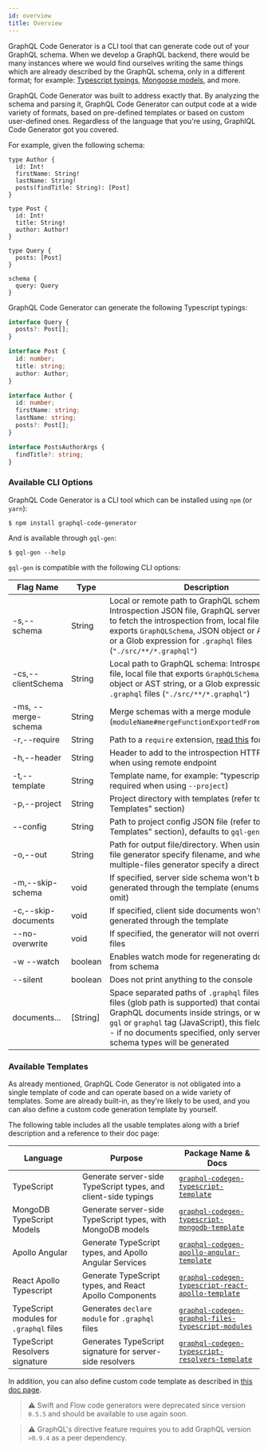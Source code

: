 ```yaml
---
id: overview
title: Overview
---
```


GraphQL Code Generator is a CLI tool that can generate code out of your GraphQL schema. When we develop a GraphQL backend, there would be many instances where we would find ourselves writing the same things which are already described by the GraphQL schema, only in a different format; for example: [Typescript typings](https://www.typescriptlang.org/), [Mongoose models](https://mongoosejs.com/), and more.

GraphQL Code Generator was built to address exactly that. By analyzing the schema and parsing it, GraphQL Code Generator can output code at a wide variety of formats, based on pre-defined templates or based on custom user-defined ones. Regardless of the language that you're using, GraphlQL Code Generator got you covered.

For example, given the following schema:

```gql
type Author {
  id: Int!
  firstName: String!
  lastName: String!
  posts(findTitle: String): [Post]
}

type Post {
  id: Int!
  title: String!
  author: Author!
}

type Query {
  posts: [Post]
}

schema {
  query: Query
}
```

GraphQL Code Generator can generate the following Typescript typings:

```ts
interface Query {
  posts?: Post[];
}

interface Post {
  id: number;
  title: string;
  author: Author;
}

interface Author {
  id: number;
  firstName: string;
  lastName: string;
  posts?: Post[];
}

interface PostsAuthorArgs {
  findTitle?: string;
}
```

### Available CLI Options

GraphQL Code Generator is a CLI tool which can be installed using `npm` (or `yarn`):

    $ npm install graphql-code-generator

And is available through `gql-gen`:

    $ gql-gen --help

`gql-gen` is compatible with the following CLI options:

| Flag Name           | Type     | Description                                                                                                                                                                                                                                                                              |
| ------------------- | -------- | ---------------------------------------------------------------------------------------------------------------------------------------------------------------------------------------------------------------------------------------------------------------------------------------- |
| -s,--schema         | String   | Local or remote path to GraphQL schema: Introspection JSON file, GraphQL server endpoint to fetch the introspection from, local file that exports `GraphQLSchema`, JSON object or AST string, or a Glob expression for `.graphql` files (`"./src/**/*.graphql"`)                         |
| -cs,--clientSchema  | String   | Local path to GraphQL schema: Introspection JSON file, local file that exports `GraphQLSchema`, JSON object or AST string, or a Glob expression for `.graphql` files (`"./src/**/*.graphql"`)                                                                                            |
| -ms, --merge-schema | String   | Merge schemas with a merge module (`moduleName#mergeFunctionExportedFromThisModule`)                                                                                                                                                                                                     |
| -r,--require        | String   | Path to a `require` extension, [read this](https://gist.github.com/jamestalmage/df922691475cff66c7e6) for more info                                                                                                                                                                      |
| -h,--header         | String   | Header to add to the introspection HTTP request when using remote endpoint                                                                                                                                                                                                               |
| -t,--template       | String   | Template name, for example: "typescript" (not required when using `--project`)                                                                                                                                                                                                           |
| -p,--project        | String   | Project directory with templates (refer to "Custom Templates" section)                                                                                                                                                                                                                   |
| --config            | String   | Path to project config JSON file (refer to "Custom Templates" section), defaults to `gql-gen.json`                                                                                                                                                                                       |
| -o,--out            | String   | Path for output file/directory. When using single-file generator specify filename, and when using multiple-files generator specify a directory                                                                                                                                           |
| -m,--skip-schema    | void     | If specified, server side schema won't be generated through the template (enums won't omit)                                                                                                                                                                                              |
| -c,--skip-documents | void     | If specified, client side documents won't be generated through the template                                                                                                                                                                                                              |
| --no-overwrite      | void     | If specified, the generator will not override existing files                                                                                                                                                                                                                             |
| -w --watch          | boolean  | Enables watch mode for regenerating documents from schema                                                                                                                                                                                                                                |
| --silent            | boolean  | Does not print anything to the console                                                                                                                                                                                                                                                   |
| documents...        | [String] | Space separated paths of `.graphql` files or code files (glob path is supported) that contains GraphQL documents inside strings, or with either `gql` or `graphql` tag (JavaScript), this field is optional - if no documents specified, only server side schema types will be generated |

### Available Templates

As already mentioned, GraphQL Code Generator is not obligated into a single template of code and can operate based on a wide variety of templates. Some are already built-in, as they're likely to be used, and you can also define a custom code generation template by yourself.

The following table includes all the usable templates along with a brief description and a reference to their doc page:

| Language                                | Purpose                                                        | Package Name & Docs                                                                                         |
| --------------------------------------- | -------------------------------------------------------------- | ----------------------------------------------------------------------------------------------------------- |
| TypeScript                              | Generate server-side TypeScript types, and client-side typings | [`graphql-codegen-typescript-template`](../templates/typescript-typings.md)                                 |
| MongoDB TypeScript Models               | Generate server-side TypeScript types, with MongoDB models     | [`graphql-codegen-typescript-mongodb-template`](../templates/mongodb-typescript-models.md)                  |
| Apollo Angular                          | Generate TypeScript types, and Apollo Angular Services         | [`graphql-codegen-apollo-angular-template`](../templates/apollo-angular.md)                                 |
| React Apollo Typescript                 | Generate TypeScript types, and React Apollo Components         | [`graphql-codegen-typescript-react-apollo-template`](../templates/react-apollo-typescript.md)               |
| TypeScript modules for `.graphql` files | Generates `declare module` for `.graphql` files                | [`graphql-codegen-graphql-files-typescript-modules`](../templates/graphql-typescript-modules.md)            |
| TypeScript Resolvers signature          | Generates TypeScript signature for server-side resolvers       | [`graphql-codegen-typescript-resolvers-template`](../templates/typescript-resolvers.md)                     |

In addition, you can also define custom code template as described in [this doc page](../templates/custom.md).

> ⚠ Swift and Flow code generators were deprecated since version `0.5.5` and should be available to use again soon.

> ⚠ GraphQL's directive feature requires you to add GraphQL version `>0.9.4` as a peer dependency.
